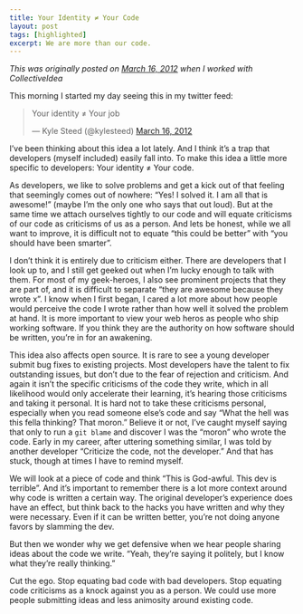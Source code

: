 ```yaml
---
title: Your Identity ≠ Your Code
layout: post
tags: [highlighted]
excerpt: We are more than our code.
---
```


_This was originally posted on [March 16,
2012](http://collectiveidea.com/blog/archives/2012/03/16/your-identity-your-code/) when I worked with
CollectiveIdea_

This morning I started my day seeing this in my twitter feed:

<blockquote class="twitter-tweet"><p>Your identity ≠ Your job</p>&mdash; Kyle Steed (@kylesteed) <a href="https://twitter.com/kylesteed/status/180651842919858176">March 16, 2012</a></blockquote>
<script async src="//platform.twitter.com/widgets.js" charset="utf-8"></script>

I’ve been thinking about this idea a lot lately. And I think it’s a trap that developers (myself included) easily fall into. To make this idea a little more specific to developers: Your identity ≠ Your code.

As developers, we like to solve problems and get a kick out of that feeling that seemingly comes out of nowhere: “Yes! I solved it. I am all that is awesome!” (maybe I’m the only one who says that out loud). But at the same time we attach ourselves tightly to our code and will equate criticisms of our code as criticisms of us as a person. And lets be honest, while we all want to improve, it is difficult not to equate “this could be better” with “you should have been smarter”.

I don’t think it is entirely due to criticism either. There are developers that I look up to, and I still get geeked out when I’m lucky enough to talk with them. For most of my geek-heroes, I also see prominent projects that they are part of, and it is difficult to separate “they are awesome because they wrote x”. I know when I first began, I cared a lot more about how people would perceive the code I wrote rather than how well it solved the problem at hand. It is more important to view your web heros as people who ship working software. If you think they are the authority on how software should be written, you’re in for an awakening.

This idea also affects open source. It is rare to see a young developer submit bug fixes to existing projects. Most developers have the talent to fix outstanding issues, but don’t due to the fear of rejection and criticism. And again it isn’t the specific criticisms of the code they write, which in all likelihood would only accelerate their learning, it’s hearing those criticisms and taking it personal.
It is hard not to take these criticisms personal, especially when you read someone else’s code and say “What the hell was this fella thinking? That moron.” Believe it or not, I’ve caught myself saying that only to run a `git blame` and discover I was the “moron” who wrote the code. Early in my career, after uttering something similar, I was told by another developer “Criticize the code, not the developer.” And that has stuck, though at times I have to remind myself.

We will look at a piece of code and think “This is God-awful. This dev is terrible”. And it’s important to remember there is a lot more context around why code is written a certain way. The original developer’s experience does have an effect, but think back to the hacks you have written and why they were necessary. Even if it can be written better, you’re not doing anyone favors by slamming the dev.

But then we wonder why we get defensive when we hear people sharing ideas about the code we write. “Yeah, they’re saying it politely, but I know what they’re really thinking.”

Cut the ego. Stop equating bad code with bad developers. Stop equating code criticisms as a knock against you as a person. We could use more people submitting ideas and less animosity around existing code.

